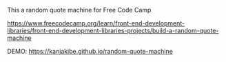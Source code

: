 This a random quote machine for Free Code Camp

https://www.freecodecamp.org/learn/front-end-development-libraries/front-end-development-libraries-projects/build-a-random-quote-machine

DEMO: https://kanjakibe.github.io/random-quote-machine